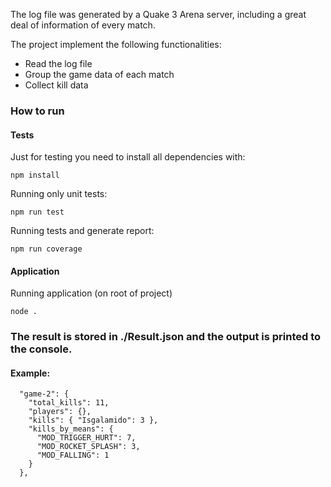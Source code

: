 The log file was generated by a Quake 3 Arena server, including a great deal of information of every match.

The project implement the following functionalities:

- Read the log file
- Group the game data of each match
- Collect kill data

### How to run

#### Tests

Just for testing you need to install all dependencies with:

```
npm install
```

Running only unit tests:

```
npm run test
```

Running tests and generate report:

```
npm run coverage
```

#### Application

Running application (on root of project)

```
node .
```

### The result is stored in ./Result.json and the output is printed to the console.


#### Example:


```
  "game-2": {
    "total_kills": 11,
    "players": {},
    "kills": { "Isgalamido": 3 },
    "kills_by_means": {
      "MOD_TRIGGER_HURT": 7,
      "MOD_ROCKET_SPLASH": 3,
      "MOD_FALLING": 1
    }
  },
```

